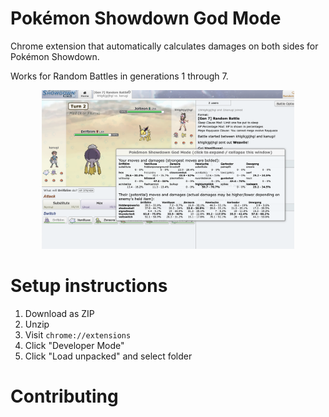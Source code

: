 # Pokémon Showdown God Mode
Chrome extension that automatically calculates damages on both sides for Pokémon Showdown.

Works for Random Battles in generations 1 through 7.

<p align="center">
  <img src="https://github.com/ridoy/pokemon-showdown-god-mode/blob/main/img/alphademo5.png" height="80%" width="80%">
  </p>

# Setup instructions

1. Download as ZIP
2. Unzip
3. Visit `chrome://extensions`
4. Click "Developer Mode"
5. Click "Load unpacked" and select folder

# Contributing

